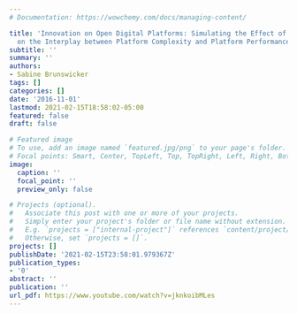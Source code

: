 ```yaml
---
# Documentation: https://wowchemy.com/docs/managing-content/

title: 'Innovation on Open Digital Platforms: Simulating the Effect of Developer Strategies
  on the Interplay between Platform Complexity and Platform Performance'
subtitle: ''
summary: ''
authors:
- Sabine Brunswicker
tags: []
categories: []
date: '2016-11-01'
lastmod: 2021-02-15T18:58:02-05:00
featured: false
draft: false

# Featured image
# To use, add an image named `featured.jpg/png` to your page's folder.
# Focal points: Smart, Center, TopLeft, Top, TopRight, Left, Right, BottomLeft, Bottom, BottomRight.
image:
  caption: ''
  focal_point: ''
  preview_only: false

# Projects (optional).
#   Associate this post with one or more of your projects.
#   Simply enter your project's folder or file name without extension.
#   E.g. `projects = ["internal-project"]` references `content/project/deep-learning/index.md`.
#   Otherwise, set `projects = []`.
projects: []
publishDate: '2021-02-15T23:58:01.979367Z'
publication_types:
- '0'
abstract: ''
publication: ''
url_pdf: https://www.youtube.com/watch?v=jknkoibMLes
---
```

